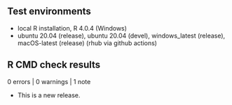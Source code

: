 ## Test environments
* local R installation, R 4.0.4 (Windows)
* ubuntu 20.04 (release), ubuntu 20.04 (devel), windows_latest (release), macOS-latest (release) (rhub via github actions)

## R CMD check results

0 errors | 0 warnings | 1 note

* This is a new release.
